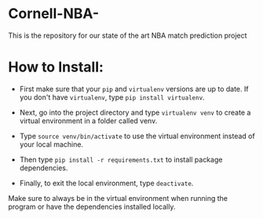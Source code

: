 # Cornell-NBA-
This is the repository for our state of the art NBA match prediction project

# How to Install:
* First make sure that your `pip` and `virtualenv` versions are up to date. If you don't have `virtualenv`, type `pip install virtualenv`.

* Next, go into the project directory and type `virtualenv venv` to create a virtual environment in a folder called venv.

* Type `source venv/bin/activate` to use the virtual environment instead of your local machine.

* Then type `pip install -r requirements.txt` to install package dependencies.

* Finally, to exit the local environment, type `deactivate`.

Make sure to always be in the virtual environment when running the program or have the dependencies installed locally.

